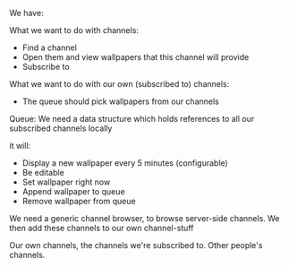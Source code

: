 We have:

What we want to do with channels:
- Find a channel
- Open them and view wallpapers that this channel will provide
- Subscribe to

What we want to do with our own (subscribed to) channels:
- The queue should pick wallpapers from our channels

Queue:
We need a data structure which holds references to all our subscribed channels locally

it will:
- Display a new wallpaper every 5 minutes (configurable)
- Be editable
- Set wallpaper right now
- Append wallpaper to queue
- Remove wallpaper from queue

We need a generic channel browser, to browse server-side channels. We then add these channels to our own channel-stuff

Our own channels, the channels we're subscribed to.
Other people's channels.